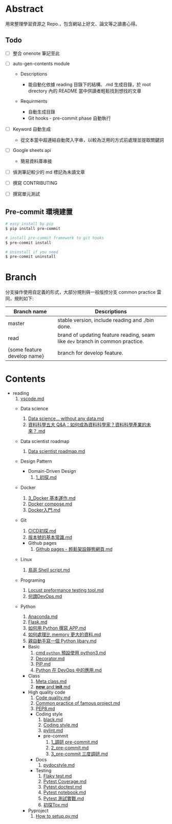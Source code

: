 # Abstract 

用來整理學習資源之 Repo.，包含網站上好文、論文等之讀書心得。

## Todo

- [ ] 整合 onenote 筆記至此

- [ ] auto-gen-contents module
    - Descriptions
      - 能自動化依據 reading 目錄下的結構、.md 生成目錄，於 root directory 內的 README 當中供讀者輕鬆找到想找的文章
	
	- Requirments
    	- 自動生成目錄
    	- Git hooks - pre-commit phase 自動執行

- [ ] Keyword 自動生成

	- 從文本當中超連結自動爬入字串，以較為泛用的方式前處理並提取關鍵詞

- [ ] Google sheets api

	- 簡易資料庫串接

- [ ] 偵測筆記較少的 md 標記為未讀文章

- [ ] 撰寫 CONTRIBUTING
- [ ] 撰寫單元測試

## Pre-commit 環境建置

```bash
# easy install by pip
$ pip install pre-commit

# install pre-commit framework to git hooks
$ pre-commit install

# Uninstall if you need
$ pre-commit uninstall
```
# Branch

分支操作使用自定義的形式，大部分規則與一般版控分支 common practice 雷同，規則如下:

| Branch name                 | Descriptions                                                                  |
| --------------------------- | ----------------------------------------------------------------------------- |
| master                      | stable version, include reading and ./bin done.                               |
| read                        | brand of updating feature reading, seam like `dev` branch in common practice. |
| {some feature develop name} | branch for develop feature.                                                   |
# Contents

- reading
	1. [vscode.md](https://github.com/ShemYu/learning-resource/blob/read/reading/vscode.md)
	- Data science
		1. [Data science… without any data.md](https://github.com/ShemYu/learning-resource/blob/read/reading/Data%20science/Data%20science%E2%80%A6%20without%20any%20data.md)
		1. [資料科學五大 Q&A：如何成為資料科學家？資料科學產業的未來？.md](https://github.com/ShemYu/learning-resource/blob/read/reading/Data%20science/%E8%B3%87%E6%96%99%E7%A7%91%E5%AD%B8%E4%BA%94%E5%A4%A7%20Q%26A%EF%BC%9A%E5%A6%82%E4%BD%95%E6%88%90%E7%82%BA%E8%B3%87%E6%96%99%E7%A7%91%E5%AD%B8%E5%AE%B6%EF%BC%9F%E8%B3%87%E6%96%99%E7%A7%91%E5%AD%B8%E7%94%A2%E6%A5%AD%E7%9A%84%E6%9C%AA%E4%BE%86%EF%BC%9F.md)
	- Data scientist roadmap
		1. [Data scientist roadmap.md](https://github.com/ShemYu/learning-resource/blob/read/reading/Data%20scientist%20roadmap/Data%20scientist%20roadmap.md)
	- Design Pattern

		- Domain-Driven Design
			1. [1_初探.md](https://github.com/ShemYu/learning-resource/blob/read/reading/Design%20Pattern/Domain-Driven%20Design/1_%E5%88%9D%E6%8E%A2.md)
	- Docker
		1. [3_Docker 基本運作.md](https://github.com/ShemYu/learning-resource/blob/read/reading/Docker/3_Docker%20%E5%9F%BA%E6%9C%AC%E9%81%8B%E4%BD%9C.md)
		1. [Docker compose.md](https://github.com/ShemYu/learning-resource/blob/read/reading/Docker/Docker%20compose.md)
		1. [Docker入門.md](https://github.com/ShemYu/learning-resource/blob/read/reading/Docker/Docker%E5%85%A5%E9%96%80.md)
	- Git
		1. [CICD初探.md](https://github.com/ShemYu/learning-resource/blob/read/reading/Git/CICD%E5%88%9D%E6%8E%A2.md)
		1. [版本號的基本常識.md](https://github.com/ShemYu/learning-resource/blob/read/reading/Git/%E7%89%88%E6%9C%AC%E8%99%9F%E7%9A%84%E5%9F%BA%E6%9C%AC%E5%B8%B8%E8%AD%98.md)
		- Github pages
			1. [Github pages - 輕鬆架設靜態網頁.md](https://github.com/ShemYu/learning-resource/blob/read/reading/Git/Github%20pages/Github%20pages%20-%20%E8%BC%95%E9%AC%86%E6%9E%B6%E8%A8%AD%E9%9D%9C%E6%85%8B%E7%B6%B2%E9%A0%81.md)
	- Linux
		1. [鳥哥 Shell script.md](https://github.com/ShemYu/learning-resource/blob/read/reading/Linux/%E9%B3%A5%E5%93%A5%20Shell%20script.md)
	- Programing
		1. [Locust preformance testing tool.md](https://github.com/ShemYu/learning-resource/blob/read/reading/Programing/Locust%20preformance%20testing%20tool.md)
		1. [何謂DevOps.md](https://github.com/ShemYu/learning-resource/blob/read/reading/Programing/%E4%BD%95%E8%AC%82DevOps.md)
	- Python
		1. [Anaconda.md](https://github.com/ShemYu/learning-resource/blob/read/reading/Python/Anaconda.md)
		1. [Flask.md](https://github.com/ShemYu/learning-resource/blob/read/reading/Python/Flask.md)
		1. [如何用 Python 撰寫 APP.md](https://github.com/ShemYu/learning-resource/blob/read/reading/Python/%E5%A6%82%E4%BD%95%E7%94%A8%20Python%20%E6%92%B0%E5%AF%AB%20APP.md)
		1. [如何處理比 memory 更大的資料.md](https://github.com/ShemYu/learning-resource/blob/read/reading/Python/%E5%A6%82%E4%BD%95%E8%99%95%E7%90%86%E6%AF%94%20memory%20%E6%9B%B4%E5%A4%A7%E7%9A%84%E8%B3%87%E6%96%99.md)
		1. [親自動手寫一個 Python libary.md](https://github.com/ShemYu/learning-resource/blob/read/reading/Python/%E8%A6%AA%E8%87%AA%E5%8B%95%E6%89%8B%E5%AF%AB%E4%B8%80%E5%80%8B%20Python%20libary.md)
		- Basic
			1. [cmd `python` 預設使用 python3.md](https://github.com/ShemYu/learning-resource/blob/read/reading/Python/Basic/cmd%20%60python%60%20%E9%A0%90%E8%A8%AD%E4%BD%BF%E7%94%A8%20python3.md)
			1. [Decorator.md](https://github.com/ShemYu/learning-resource/blob/read/reading/Python/Basic/Decorator.md)
			1. [PIP.md](https://github.com/ShemYu/learning-resource/blob/read/reading/Python/Basic/PIP.md)
			1. [Python 在 DevOps 中的應用.md](https://github.com/ShemYu/learning-resource/blob/read/reading/Python/Basic/Python%20%E5%9C%A8%20DevOps%20%E4%B8%AD%E7%9A%84%E6%87%89%E7%94%A8.md)
		- Class
			1. [Meta class.md](https://github.com/ShemYu/learning-resource/blob/read/reading/Python/Class/Meta%20class.md)
			1. [__new__ and __init__.md](https://github.com/ShemYu/learning-resource/blob/read/reading/Python/Class/__new__%20and%20__init__.md)
		- High quality code
			1. [Code quality.md](https://github.com/ShemYu/learning-resource/blob/read/reading/Python/High%20quality%20code/Code%20quality.md)
			1. [Common practice of famous project.md](https://github.com/ShemYu/learning-resource/blob/read/reading/Python/High%20quality%20code/Common%20practice%20of%20famous%20project.md)
			1. [PEP8.md](https://github.com/ShemYu/learning-resource/blob/read/reading/Python/High%20quality%20code/PEP8.md)
			- Coding style
				1. [black.md](https://github.com/ShemYu/learning-resource/blob/read/reading/Python/High%20quality%20code/Coding%20style/black.md)
				1. [Coding style.md](https://github.com/ShemYu/learning-resource/blob/read/reading/Python/High%20quality%20code/Coding%20style/Coding%20style.md)
				1. [pylint.md](https://github.com/ShemYu/learning-resource/blob/read/reading/Python/High%20quality%20code/Coding%20style/pylint.md)
				- pre-commit
					1. [1_調研 pre-commit.md](https://github.com/ShemYu/learning-resource/blob/read/reading/Python/High%20quality%20code/Coding%20style/pre-commit/1_%E8%AA%BF%E7%A0%94%20pre-commit.md)
					1. [2_pre-commit.md](https://github.com/ShemYu/learning-resource/blob/read/reading/Python/High%20quality%20code/Coding%20style/pre-commit/2_pre-commit.md)
					1. [3_pre-commit 三度調研.md](https://github.com/ShemYu/learning-resource/blob/read/reading/Python/High%20quality%20code/Coding%20style/pre-commit/3_pre-commit%20%E4%B8%89%E5%BA%A6%E8%AA%BF%E7%A0%94.md)
			- Docs
				1. [pydocstyle.md](https://github.com/ShemYu/learning-resource/blob/read/reading/Python/High%20quality%20code/Docs/pydocstyle.md)
			- Testing
				1. [Flaky test.md](https://github.com/ShemYu/learning-resource/blob/read/reading/Python/High%20quality%20code/Testing/Flaky%20test.md)
				1. [Pytest Coverage.md](https://github.com/ShemYu/learning-resource/blob/read/reading/Python/High%20quality%20code/Testing/Pytest%20Coverage.md)
				1. [Pytest doctest.md](https://github.com/ShemYu/learning-resource/blob/read/reading/Python/High%20quality%20code/Testing/Pytest%20doctest.md)
				1. [Pytest notebook.md](https://github.com/ShemYu/learning-resource/blob/read/reading/Python/High%20quality%20code/Testing/Pytest%20notebook.md)
				1. [Pytest 測試實戰.md](https://github.com/ShemYu/learning-resource/blob/read/reading/Python/High%20quality%20code/Testing/Pytest%20%E6%B8%AC%E8%A9%A6%E5%AF%A6%E6%88%B0.md)
				1. [初探Tox.md](https://github.com/ShemYu/learning-resource/blob/read/reading/Python/High%20quality%20code/Testing/%E5%88%9D%E6%8E%A2Tox.md)
		- Pyproject
			1. [How to setup.py.md](https://github.com/ShemYu/learning-resource/blob/read/reading/Python/Pyproject/How%20to%20setup.py.md)
